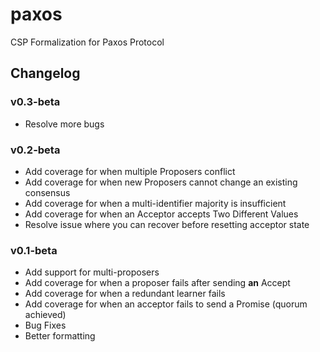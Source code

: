 # paxos
CSP Formalization for Paxos Protocol

## Changelog

### v0.3-beta
- Resolve more bugs

### v0.2-beta
- Add coverage for when multiple Proposers conflict
- Add coverage for when new Proposers cannot change an existing consensus
- Add coverage for when a multi-identifier majority is insufficient
- Add coverage for when an Acceptor accepts Two Different Values
- Resolve issue where you can recover before resetting acceptor state

### v0.1-beta 

- Add support for multi-proposers
- Add coverage for when a proposer fails after sending **an** Accept
- Add coverage for when a redundant learner fails
- Add coverage for when an acceptor fails to send a Promise (quorum achieved)
- Bug Fixes
- Better formatting
